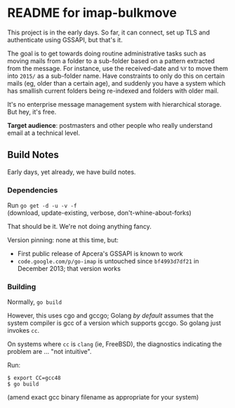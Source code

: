 # README for imap-bulkmove

This project is in the early days.  So far, it can connect, set up TLS and
authenticate using GSSAPI, but that's it.

The goal is to get towards doing routine administrative tasks such as moving
mails from a folder to a sub-folder based on a pattern extracted from the
message.  For instance, use the received-date and `%Y` to move them into
`2015/` as a sub-folder name.  Have constraints to only do this on certain
mails (eg, older than a certain age), and suddenly you have a system which has
smallish current folders being re-indexed and folders with older mail.

It's no enterprise message management system with hierarchical storage.  But
hey, it's free.

**Target audience**: postmasters and other people who really understand email
at a technical level.


## Build Notes

Early days, yet already, we have build notes.

### Dependencies

Run `go get -d -u -v -f`  
(download, update-existing, verbose, don't-whine-about-forks)

That should be it.  We're not doing anything fancy.

Version pinning: none at this time, but:

* First public release of Apcera's GSSAPI is known to work
* `code.google.com/p/go-imap` is untouched since `bf4993d7df21` in December 2013; that version works


### Building

Normally, `go build`

However, this uses cgo and gccgo; Golang _by default_ assumes that the system
compiler is gcc of a version which supports gccgo.  So golang just invokes `cc`.

On systems where `cc` is `clang` (ie, FreeBSD), the diagnostics indicating the problem are … "not intuitive".

Run:

```console
$ export CC=gcc48
$ go build
```

(amend exact gcc binary filename as appropriate for your system)
